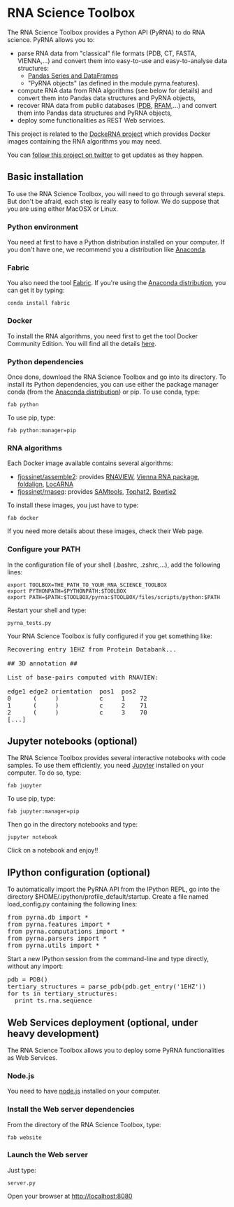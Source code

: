 RNA Science Toolbox
===================

The RNA Science Toolbox provides a Python API (PyRNA) to do RNA science. PyRNA allows you to:

* parse RNA data from "classical" file formats (PDB, CT, FASTA, VIENNA,...) and convert them into easy-to-use and easy-to-analyse data structures:
    * [Pandas Series and DataFrames](http://pandas.pydata.org/pandas-docs/stable/dsintro.html)
    * "PyRNA objects" (as defined in the module pyrna.features).
* compute RNA data from RNA algorithms (see below for details) and convert them into Pandas data structures and PyRNA objects,
* recover RNA data from public databases ([PDB](http://www.rcsb.org/pdb/home/home.do), [RFAM](http://rfam.sanger.ac.uk),...) and convert them into Pandas data structures and PyRNA objects,
* deploy some functionalities as REST Web services.

This project is related to the [DockeRNA project](https://github.com/fjossinet/DockeRNA) which provides Docker images containing the RNA algorithms you may need.

You can [follow this project on twitter](https://twitter.com/RnaSciToolbox) to get updates as they happen.

Basic installation
------------

To use the RNA Science Toolbox, you will need to go through several steps. But don't be afraid, each step is really easy to follow. We do suppose that you are using either MacOSX or Linux.

### Python environment

You need at first to have a Python distribution installed on your computer. If you don't have one, we recommend you a distribution like [Anaconda](https://www.continuum.io/why-anaconda).

### Fabric

You also need the tool [Fabric](http://www.fabfile.org). If you're using the [Anaconda distribution](https://www.continuum.io/why-anaconda), you can get it by typing:

    conda install fabric

### Docker

To install the RNA algorithms, you need first to get the tool Docker Community Edition. You will find all the details [here](https://docs.docker.com/engine/installation/).

### Python dependencies

Once done, download the RNA Science Toolbox and go into its directory. To install its Python dependencies, you can  use either the package manager conda (from the [Anaconda distribution](https://www.continuum.io/why-anaconda)) or pip. To use conda, type:

    fab python

To use pip, type:

    fab python:manager=pip

### RNA algorithms

Each Docker image available contains several algorithms:

 * [fjossinet/assemble2](https://hub.docker.com/r/fjossinet/assemble2/): provides [RNAVIEW](http://ndbserver.rutgers.edu/ndbmodule/services/download/rnaview.html), [Vienna RNA package](https://www.tbi.univie.ac.at/RNA/), [foldalign](http://rth.dk/resources/foldalign/), [LocARNA](http://rna.informatik.uni-freiburg.de/LocARNA/)
 * [fjossinet/rnaseq](https://hub.docker.com/r/fjossinet/rnaseq/): provides [SAMtools](http://samtools.sourceforge.net), [Tophat2](https://ccb.jhu.edu/software/tophat/), [Bowtie2](http://bowtie-bio.sourceforge.net/bowtie2/index.shtml)

To install these images, you just have to type:

    fab docker

If you need more details about these images, check their Web page.

### Configure your PATH

In the configuration file of your shell (.bashrc, .zshrc,...), add the following lines:

    export TOOLBOX=THE_PATH_TO_YOUR_RNA_SCIENCE_TOOLBOX
    export PYTHONPATH=$PYTHONPATH:$TOOLBOX
    export PATH=$PATH:$TOOLBOX/pyrna:$TOOLBOX/files/scripts/python:$PATH

Restart your shell and type:

    pyrna_tests.py

Your RNA Science Toolbox is fully configured if you get something like:

<pre>
Recovering entry 1EHZ from Protein Databank...

## 3D annotation ##

List of base-pairs computed with RNAVIEW:

edge1 edge2 orientation  pos1  pos2
0      (     )           c     1    72
1      (     )           c     2    71
2      (     )           c     3    70
[...]
</pre>

Jupyter notebooks (optional)
------------

The RNA Science Toolbox provides several interactive notebooks with code samples. To use them efficiently, you need [Jupyter](http://jupyter.org) installed on your computer. To do so, type:

    fab jupyter

To use pip, type:

    fab jupyter:manager=pip  

Then go in the directory notebooks and type:

    jupyter notebook

Click on a notebook and enjoy!!

IPython configuration (optional)
-------------

To automatically import the PyRNA API from the IPython REPL, go into the directory $HOME/.ipython/profile_default/startup. Create a file named load_config.py containing the following lines:

<pre>
from pyrna.db import *
from pyrna.features import *
from pyrna.computations import *
from pyrna.parsers import *
from pyrna.utils import *
</pre>

Start a new IPython session from the command-line and type directly, without any import:

<pre>
pdb = PDB()
tertiary_structures = parse_pdb(pdb.get_entry('1EHZ'))
for ts in tertiary_structures:
  print ts.rna.sequence
</pre>


Web Services deployment (optional, under heavy development)
------------

The RNA Science Toolbox allows you to deploy some PyRNA functionalities as Web Services.

### Node.js

You need to have [node.js](https://nodejs.org/en/) installed on your computer.

### Install the Web server dependencies

From the directory of the RNA Science Toolbox, type:

    fab website

### Launch the Web server

Just type:

    server.py

Open your browser at [http://localhost:8080](http://localhost:8080)
